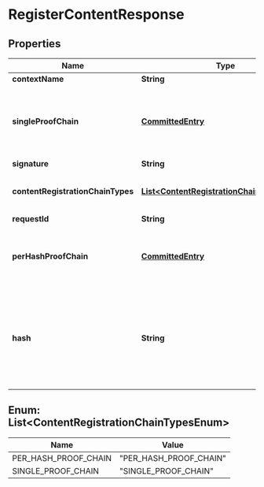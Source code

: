 
# RegisterContentResponse

## Properties
Name | Type | Description | Notes
------------ | ------------- | ------------- | -------------
**contextName** | **String** |  | 
**singleProofChain** | [**CommittedEntry**](CommittedEntry.md) | This is the single proof chain where all hashes are stored (if configured) |  [optional]
**signature** | **String** |  |  [optional]
**contentRegistrationChainTypes** | [**List&lt;ContentRegistrationChainTypesEnum&gt;**](#List&lt;ContentRegistrationChainTypesEnum&gt;) | A set of content registration targets |  [optional]
**requestId** | **String** |  |  [optional]
**perHashProofChain** | [**CommittedEntry**](CommittedEntry.md) | This is the proof chain specific for the current hash (if configured) |  [optional]
**hash** | **String** | The hash in HEX format that you supplied or that was calculated. This is the actual hash for the content |  [optional]


<a name="List<ContentRegistrationChainTypesEnum>"></a>
## Enum: List&lt;ContentRegistrationChainTypesEnum&gt;
Name | Value
---- | -----
PER_HASH_PROOF_CHAIN | &quot;PER_HASH_PROOF_CHAIN&quot;
SINGLE_PROOF_CHAIN | &quot;SINGLE_PROOF_CHAIN&quot;



